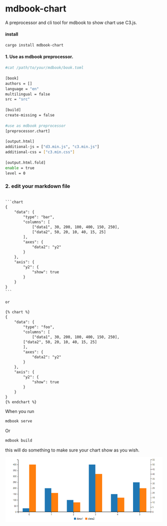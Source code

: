 # mdbook-chart
A preprocessor and cli tool for mdbook to show chart use C3.js.

#### install

```bash
cargo install mdbook-chart
```

#### 1. Use as mdbook preprocessor.

```bash
#cat /path/to/your/mdbook/book.toml

[book]
authors = []
language = "en"
multilingual = false
src = "src"

[build]
create-missing = false

#use as mdbook preprocessor
[preprocessor.chart]

[output.html]
additional-js = ["d3.min.js", "c3.min.js"]
additional-css = ["c3.min.css"]

[output.html.fold]
enable = true
level = 0

```

### 2. edit your markdown file
````text

```chart
{
    "data": {
        "type": "bar",
        "columns": [
            ["data1", 30, 200, 100, 400, 150, 250],
            ["data2", 50, 20, 10, 40, 15, 25]
        ],
        "axes": {
            "data2": "y2"
        }
    },
    "axis": {
        "y2": {
            "show": true
        }
    }
}
```

or 

{% chart %}
{
    "data": {
        "type": "foo",
        "columns": [
            ["data1", 30, 200, 100, 400, 150, 250],
        ["data2", 50, 20, 10, 40, 15, 25]
        ],
        "axes": {
            "data2": "y2"
        }
    },
    "axis": {
        "y2": {
            "show": true
        }
    }
}
{% endchart %}

````


When you run 
```bash
mdbook serve
```
Or
```bash
mdbook build
```
this will do something to make sure your chart show as you wish.


![demo](20210130175509.png)

